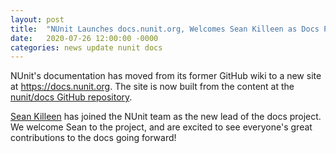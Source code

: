 ```yaml
---
layout: post
title:  "NUnit Launches docs.nunit.org, Welcomes Sean Killeen as Docs Project Lead"
date:   2020-07-26 12:00:00 -0000
categories: news update nunit docs
---
```


NUnit's documentation has moved from its former GitHub wiki to a new site at <https://docs.nunit.org>. The site is now built from the content at the [nunit/docs GitHub repository](https://github.com/nunit/docs).

[Sean Killeen](https://SeanKilleen.com) has joined the NUnit team as the new lead of the docs project. We welcome Sean to the project, and are excited to see everyone's great contributions to the docs going forward!
